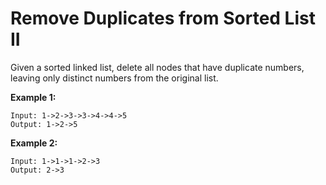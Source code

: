 # Remove Duplicates from Sorted List II

Given a sorted linked list, delete all nodes that have duplicate numbers, leaving only distinct numbers from the original list.

__Example 1:__

```pseudo
Input: 1->2->3->3->4->4->5
Output: 1->2->5
```

__Example 2:__

```pseudo
Input: 1->1->1->2->3
Output: 2->3
```